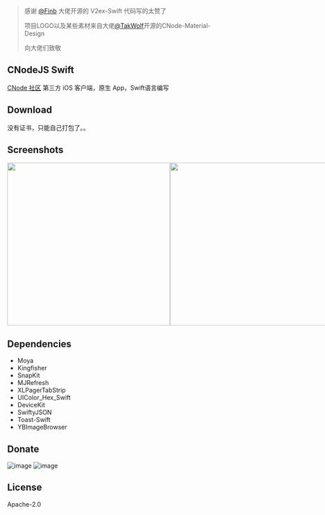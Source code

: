 > 感谢 [@Finb](https://github.com/Finb) 大佬开源的 V2ex-Swift 代码写的太赞了
> 
> 项目LOGO以及某些素材来自大佬[@TakWolf](https://github.com/TakWolf)开源的CNode-Material-Design
> 
> 向大佬们致敬 

## CNodeJS Swift

[CNode 社区](https://cnodejs.org/) 第三方 iOS 客户端，原生 App，Swift语言编写

## Download

没有证书，只能自己打包了。。

## Screenshots

<div style="display:flex; ">
<img width="375" src="https://user-images.githubusercontent.com/6915570/47837965-c8740d00-dde8-11e8-9068-905e2892aa87.png"/>
<img width="375" src="https://user-images.githubusercontent.com/6915570/47837966-c90ca380-dde8-11e8-8f26-40072724ec18.png"/>
<img width="375" src="https://user-images.githubusercontent.com/6915570/47837968-c90ca380-dde8-11e8-89e8-195a6009ea26.png"/>
<img width="375" src="https://user-images.githubusercontent.com/6915570/47837962-c7db7680-dde8-11e8-9bfb-1e22fa0c2344.png"/>
<img width="375" src="https://user-images.githubusercontent.com/6915570/47837964-c8740d00-dde8-11e8-8adc-0799e8577f93.png"/>
<img width="375" src="https://user-images.githubusercontent.com/6915570/47837961-c7db7680-dde8-11e8-9ee9-d1040a12a9c8.png"/>
</div>

## Dependencies

- Moya
- Kingfisher
- SnapKit
- MJRefresh
- XLPagerTabStrip
- UIColor_Hex_Swift
- DeviceKit
- SwiftyJSON
- Toast-Swift
- YBImageBrowser

## Donate

![image](https://cloud.githubusercontent.com/assets/6915570/18000010/9283d530-6bae-11e6-8c34-cd27060b9074.png)
![image](https://cloud.githubusercontent.com/assets/6915570/17999995/7c2a4db4-6bae-11e6-891c-4b6bc4f00f4b.png)

## License

 Apache-2.0 
